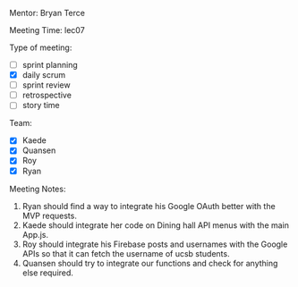 Mentor: Bryan Terce

Meeting Time: lec07

Type of meeting: 

- [ ] sprint planning
- [x] daily scrum
- [ ] sprint review
- [ ] retrospective
- [ ] story time

Team: 

- [x] Kaede
- [x] Quansen
- [x] Roy
- [x] Ryan

Meeting Notes:

1. Ryan should find a way to integrate his Google OAuth better with the MVP requests.
2. Kaede should integrate her code on Dining hall API menus with the main App.js.
3. Roy should integrate his Firebase posts and usernames with the Google APIs so that it can fetch the username of ucsb students.
4. Quansen should try to integrate our functions and check for anything else required. 